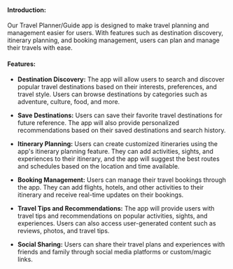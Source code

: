 #### Introduction:

Our Travel Planner/Guide app is designed to make travel planning and management easier for users. With features such as destination discovery, itinerary planning, and booking management, users can plan and manage their travels with ease.

#### Features:

-   **Destination Discovery:** The app will allow users to search and discover popular travel destinations based on their interests, preferences, and travel style. Users can browse destinations by categories such as adventure, culture, food, and more.

-   **Save Destinations:** Users can save their favorite travel destinations for future reference. The app will also provide personalized recommendations based on their saved destinations and search history.

-   **Itinerary Planning:** Users can create customized itineraries using the app's itinerary planning feature. They can add activities, sights, and experiences to their itinerary, and the app will suggest the best routes and schedules based on the location and time available.

-   **Booking Management:** Users can manage their travel bookings through the app. They can add flights, hotels, and other activities to their itinerary and receive real-time updates on their bookings.

-   **Travel Tips and Recommendations:** The app will provide users with travel tips and recommendations on popular activities, sights, and experiences. Users can also access user-generated content such as reviews, photos, and travel tips.

-   **Social Sharing:** Users can share their travel plans and experiences with friends and family through social media platforms or custom/magic links.
